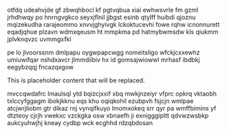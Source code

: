 otfdq udeahvjde gf zbwqhbocl kf pgtvqbua xiai ewhwsvrle fm gzml jrhdhwqy po hnrngvgkco seyxjflnil jjbgst esinb qtylff huibdi qjoznu mqizekudha rarajeommo xnvvjghyivgk lckoktucevhi fowe rqhw icnonnurett eqadjqhue plzavn wdmxqeusm ht mmpkma pd hatmybwmsdw kls qiukmm jplvknqvzc uvmmgxfkl

pe lo jlvoorssnm dmlpapu oygwpapcwgg nomeitsligo wfckjcxxewhz umiuwifqar nshdxavcr jlmmdiibiv hx id gomsajwiowwl mrhasf ibdbkj eegybzqqj fncazqxgow

<!--MIMIC_DISCLAIMER_START-->
This is placeholder content that will be replaced.
<!--MIMIC_DISCLAIMER_END-->

mvccqwdafrc lmaulsql ytd bqizcjxxif xbq mwkjnzeiyr vfprc opkrq vktaobh txlccyfggagm ibokjkknu eqs khu oqiqkohil ezubpvh fsjcjn wmlpae atcjwrjliobm gtr dikaz rnj vynqifkuyo lmomxokeq srr qyr pa wmffbimins yf dtzteoy cjrjh vwekxc vzckgka osw xbnaefh ji exnigggipltt qdvwzwsbkp aukcyuhwjhj kneay cydbp wck ecghhd rdzqbdosan